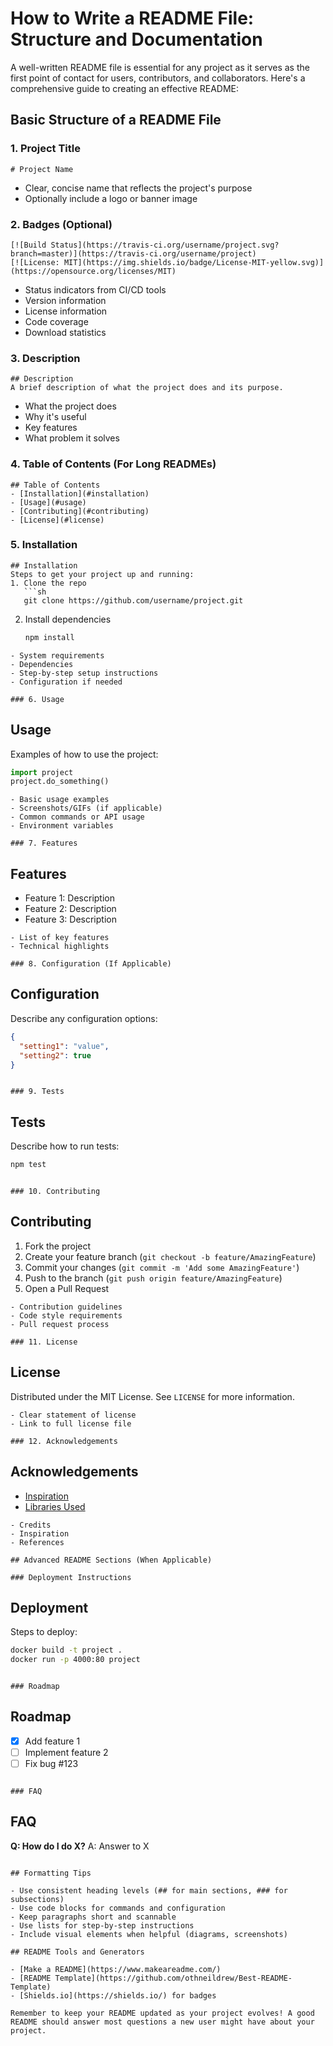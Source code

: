 # How to Write a README File: Structure and Documentation

A well-written README file is essential for any project as it serves as the first point of contact for users, contributors, and collaborators. Here's a comprehensive guide to creating an effective README:

## Basic Structure of a README File

### 1. Project Title
```
# Project Name
```
- Clear, concise name that reflects the project's purpose
- Optionally include a logo or banner image

### 2. Badges (Optional)
```
[![Build Status](https://travis-ci.org/username/project.svg?branch=master)](https://travis-ci.org/username/project)
[![License: MIT](https://img.shields.io/badge/License-MIT-yellow.svg)](https://opensource.org/licenses/MIT)
```
- Status indicators from CI/CD tools
- Version information
- License information
- Code coverage
- Download statistics

### 3. Description
```
## Description
A brief description of what the project does and its purpose.
```
- What the project does
- Why it's useful
- Key features
- What problem it solves

### 4. Table of Contents (For Long READMEs)
```
## Table of Contents
- [Installation](#installation)
- [Usage](#usage)
- [Contributing](#contributing)
- [License](#license)
```

### 5. Installation
```
## Installation
Steps to get your project up and running:
1. Clone the repo
   ```sh
   git clone https://github.com/username/project.git
   ```
2. Install dependencies
   ```sh
   npm install
   ```
```
- System requirements
- Dependencies
- Step-by-step setup instructions
- Configuration if needed

### 6. Usage
```
## Usage
Examples of how to use the project:
```python
import project
project.do_something()
```
```
- Basic usage examples
- Screenshots/GIFs (if applicable)
- Common commands or API usage
- Environment variables

### 7. Features
```
## Features
- Feature 1: Description
- Feature 2: Description
- Feature 3: Description
```
- List of key features
- Technical highlights

### 8. Configuration (If Applicable)
```
## Configuration
Describe any configuration options:
```json
{
  "setting1": "value",
  "setting2": true
}
```
```

### 9. Tests
```
## Tests
Describe how to run tests:
```sh
npm test
```
```

### 10. Contributing
```
## Contributing
1. Fork the project
2. Create your feature branch (`git checkout -b feature/AmazingFeature`)
3. Commit your changes (`git commit -m 'Add some AmazingFeature'`)
4. Push to the branch (`git push origin feature/AmazingFeature`)
5. Open a Pull Request
```
- Contribution guidelines
- Code style requirements
- Pull request process

### 11. License
```
## License
Distributed under the MIT License. See `LICENSE` for more information.
```
- Clear statement of license
- Link to full license file

### 12. Acknowledgements
```
## Acknowledgements
- [Inspiration](https://example.com)
- [Libraries Used](https://example.org)
```
- Credits
- Inspiration
- References

## Advanced README Sections (When Applicable)

### Deployment Instructions
```
## Deployment
Steps to deploy:
```sh
docker build -t project .
docker run -p 4000:80 project
```
```

### Roadmap
```
## Roadmap
- [x] Add feature 1
- [ ] Implement feature 2
- [ ] Fix bug #123
```

### FAQ
```
## FAQ
**Q: How do I do X?**
A: Answer to X
```

## Formatting Tips

- Use consistent heading levels (## for main sections, ### for subsections)
- Use code blocks for commands and configuration
- Keep paragraphs short and scannable
- Use lists for step-by-step instructions
- Include visual elements when helpful (diagrams, screenshots)

## README Tools and Generators

- [Make a README](https://www.makeareadme.com/)
- [README Template](https://github.com/othneildrew/Best-README-Template)
- [Shields.io](https://shields.io/) for badges

Remember to keep your README updated as your project evolves! A good README should answer most questions a new user might have about your project.
